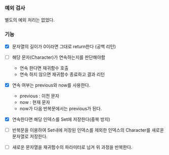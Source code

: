 ### 예외 검사

별도의 예외 처리는 없었다.

### 기능

- [x] 문자열의 길이가 0이라면 그대로 return한다 (공백 리턴)
- [ ] 해당 문자(Character)가 연속하는지를 판단해야함
    - 연속 한다면 재귀함수 호출
    - 연속 하지 않으면 재귀함수 종료하고 결과 리턴
- [x] 연속 여부는 previous와 now를 사용한다.
    - previous : 이전 문자
    - now : 현재 문자
    - now가 다음 반복문에서는 previous가 된다.
- [x] 연속한다면 해당 인덱스를 Set에 저장한다(중복 방지)
- [ ] 반복문을 이용하여 Set내에 저장된 인덱스를 제외한 인덱스의 Character를 새로운 문자열로 저장한다.
- [ ] 새로운 문자열을 재귀함수의 파라미터로 넘겨 위 과정을 반복한다.

